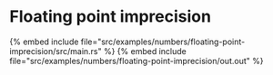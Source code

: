 # Floating point imprecision

{% embed include file="src/examples/numbers/floating-point-imprecision/src/main.rs" %}
{% embed include file="src/examples/numbers/floating-point-imprecision/out.out" %}


